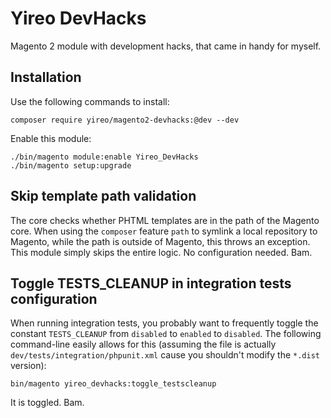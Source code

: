 # Yireo DevHacks
Magento 2 module with development hacks, that came in handy for myself.

## Installation
Use the following commands to install:

    composer require yireo/magento2-devhacks:@dev --dev

Enable this module:

    ./bin/magento module:enable Yireo_DevHacks
    ./bin/magento setup:upgrade

## Skip template path validation
The core checks whether PHTML templates are in the path of the Magento core. When using the `composer` feature `path` to symlink a local repository to Magento, while the path is outside of Magento, this throws an exception. This module simply skips the entire logic. No configuration needed. Bam.

## Toggle TESTS_CLEANUP in integration tests configuration
When running integration tests, you probably want to frequently toggle the constant `TESTS_CLEANUP` from `disabled` to `enabled` to `disabled`. The following command-line easily allows for this (assuming the file is actually `dev/tests/integration/phpunit.xml` cause you shouldn't modify the `*.dist` version):

    bin/magento yireo_devhacks:toggle_testscleanup
    
It is toggled. Bam.
